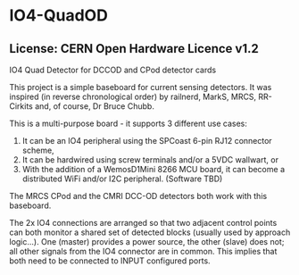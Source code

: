 # IO4-QuadOD
## License: CERN Open Hardware Licence v1.2

IO4 Quad Detector for DCCOD and CPod detector cards


This project is a simple baseboard for current sensing detectors.
It was inspired (in reverse chronological order) by railnerd, MarkS, MRCS, RR-Cirkits and, of course, Dr Bruce Chubb.


This is a multi-purpose board - it supports 3 different use cases:


1. It can be an IO4 peripheral using the SPCoast 6-pin RJ12 connector scheme,
2. It can be hardwired using screw terminals and/or a 5VDC wallwart, or
3. With the addition of a WemosD1Mini 8266 MCU board, it can become a distributed WiFi and/or I2C peripheral. (Software TBD)


The MRCS CPod and the CMRI DCC-OD detectors both work with this baseboard.

The 2x IO4 connections are arranged so that two adjacent control
points can both monitor a shared set of detected blocks (usually
used by approach logic...).  One (master) provides a power source,
the other (slave) does not; all other signals from the IO4 connector
are in common.  This implies that both need to be connected to INPUT
configured ports.





